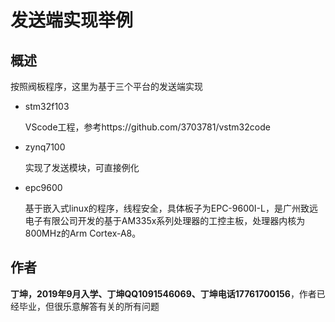 # 发送端实现举例

## 概述

按照阀板程序，这里为基于三个平台的发送端实现

- stm32f103

  VScode工程，参考https://github.com/3703781/vstm32code

- zynq7100

  实现了发送模块，可直接例化
  
- epc9600

  基于嵌入式linux的程序，线程安全，具体板子为EPC-9600I-L，是广州致远电子有限公司开发的基于AM335x系列处理器的工控主板，处理器内核为800MHz的Arm Cortex-A8。

##  作者

**丁坤，2019年9月入学、丁坤QQ1091546069、丁坤电话17761700156**，作者已经毕业，但很乐意解答有关的所有问题

